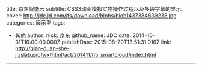title: 京东智能云
subtitle: CSS3动画模拟实物操作过程以及多段字幕的显示。
cover: http://jdc.jd.com/jfs/download/blobs/blob1437384839238.jpg
categories: 展示型
tags:
  - 其他
author:
  nick: 京东
  github_name: JDC
date: 2014-10-31T16:00:00.000Z
publishDate: 2015-08-20T13:51:31.016Z
link: http://qian-duan-she-ji.jslab.pro/wx/html/act/201411/h5_smartcloud/index.html
---